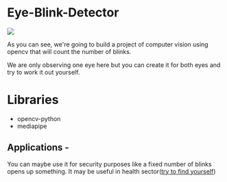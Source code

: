# Eye-Blink-Detector

![](assets/working.png)

As you can see, we're going to build a project of computer vision using opencv that will count the number of blinks.

We are only observing one eye here but you can create it for both eyes and try to work it out yourself.

# Libraries 
- opencv-python
- mediapipe

## Applications - 
You can maybe use it for security purposes like a fixed number of blinks opens up something. It may be useful in health sector(<u>try to find yourself</u>)